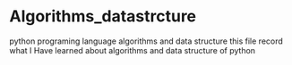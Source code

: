 # Algorithms_datastrcture
python programing language algorithms and data structure
this file record what I Have learned about algorithms and data structure of python
